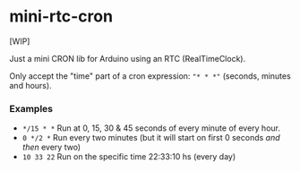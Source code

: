 # mini-rtc-cron

[WIP]  

Just a mini CRON lib for Arduino using an RTC (RealTimeClock).  

Only accept the "time" part of a cron expression: `"* * *"` (seconds, minutes and hours).  

### Examples 

* `*/15 * *` Run at 0, 15, 30 & 45 seconds of every minute of every hour.
* `0 */2 *` Run every two minutes (but it will start on first 0 seconds *and then* every two)
* `10 33 22` Run on the specific time 22:33:10 hs (every day)

